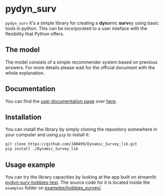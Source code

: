 # pydyn_surv

`pydyn_surv` it's a simple library for creating a **dyn**amic **surv**ey using basic tools in python. This can be incorporated to a user inteface with the flexibility that Python offers.

## The model
The model consists of a simple recommender system based on previous answers. For more details please wait for the official document with the whole explanation.

## Documentation

You can find the [user documentation page](https://jara99.github.io/Dynamic_Survey_lib/) over [here](https://jara99.github.io/Dynamic_Survey_lib/).

## Installation

You can install the library by simply cloning the repository somewhere in your computer and using `pip` to install it:

```bash
git clone https://github.com/JARA99/Dynamic_Survey_lib.git
pip install ./Dynamic_Survey_lib
```

## Usage example
You can try the library capacities by looking at the app built on streamlit: [pydyn-surv-hobbies-test](https://pydyn-surv-hobbies-test.streamlit.app/). The source code for it is located inside the `examples` folder on [examples/hobbies_survey/](examples/hobbies_survey/).